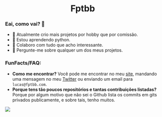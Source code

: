 <h1 align="center">Fptbb</h1>

### Eai, como vai? 👋

- 🔭 Atualmente crio mais projetos por hobby que por comissão.
- 🌱 Estou aprendendo python.
- 👯 Colaboro com tudo que acho interessante.
- 💬 Pergunte-me sobre qualquer um dos meus projetos.

<h3>FunFacts/FAQ:</h3>

 - **Como me encontrar?**
 Você pode me encontrar no meu [site](https://fptbb.com), mandando uma mensagem no meu [Twitter](https://twitter.com/fptbb) ou enviando um email para `lucas@fptbb.com`.
 - **Porque tens tão poucos repositórios e tantas contribuições listadas?**
 Porque por algum motivo que não sei o Github lista os commits em gits privados publicamente, e sobre tais, tenho muitos.

<a href="https://fptbb.com/">
  <img align="left" src="https://github-readme-stats.vercel.app/api?username=fptbb&count_private=true&hide=contribs&show_icons=true&title_color=ffff00&icon_color=fff&text_color=fff&bg_color=151515" />
</a>

<!--
TODO: Melhorar essa bio quando tiver ideias :P

Texto padrão:
**Fptbb/Fptbb** is a ✨ _special_ ✨ repository because its `README.md` (this file) appears on your GitHub profile.

Here are some ideas to get you started:



Não utilizado:
<a href="https://fptbb.com/">
  <img align="left" src="https://github-readme-stats.vercel.app/api/top-langs/?username=fptbb&layout=compact" />
  <img alig="right" scr="https://github-readme-stats.vercel.app/api/top-langs/?username=fptbb&theme=dark&hide=html&layout=compact" />
</a>
-->
